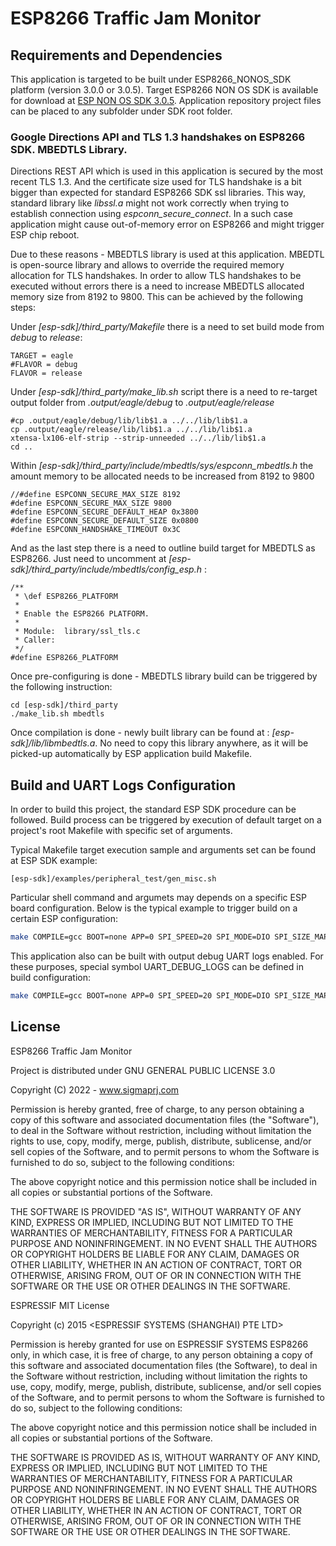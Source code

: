 ESP8266 Traffic Jam Monitor
===========================

Requirements and Dependencies
-----------------------------

This application is targeted to be built under ESP8266_NONOS_SDK platform (version 3.0.0 or 3.0.5).
Target ESP8266 NON OS SDK is available for download at [ESP NON OS SDK 3.0.5](https://github.com/espressif/ESP8266_NONOS_SDK/tree/release/v3.0.5).
Application repository project files can be placed to any subfolder under SDK root folder.

### Google Directions API and TLS 1.3 handshakes on ESP8266 SDK. MBEDTLS Library. 

Directions REST API which is used in this application is secured by the most recent TLS 1.3.
And the certificate size used for TLS handshake is a bit bigger than expected for standard ESP8266 SDK ssl libraries.
This way, standard library like *libssl.a* might not work correctly when trying to establish connection using *espconn_secure_connect*.
In a such case application might cause out-of-memory error on ESP8266 and might trigger ESP chip reboot.

Due to these reasons - MBEDTLS library is used at this application. MBEDTL is open-source library and allows to override the required memory
allocation for TLS handshakes. In order to allow TLS handshakes to be executed without errors there is a need to increase MBEDTLS
allocated memory size from 8192 to 9800. This can be achieved by the following steps:

Under *[esp-sdk]/third_party/Makefile* there is a need to set build mode from *debug* to *release*:

```
TARGET = eagle
#FLAVOR = debug
FLAVOR = release
```

Under *[esp-sdk]/third_party/make_lib.sh* script there is a need to re-target output folder from *.output/eagle/debug* to *.output/eagle/release*

```
#cp .output/eagle/debug/lib/lib$1.a ../../lib/lib$1.a
cp .output/eagle/release/lib/lib$1.a ../../lib/lib$1.a
xtensa-lx106-elf-strip --strip-unneeded ../../lib/lib$1.a
cd ..
```

Within *[esp-sdk]/third_party/include/mbedtls/sys/espconn_mbedtls.h* the amount memory to be allocated needs to be increased from 8192 to 9800

```
//#define ESPCONN_SECURE_MAX_SIZE 8192
#define ESPCONN_SECURE_MAX_SIZE 9800
#define ESPCONN_SECURE_DEFAULT_HEAP 0x3800
#define ESPCONN_SECURE_DEFAULT_SIZE 0x0800
#define ESPCONN_HANDSHAKE_TIMEOUT 0x3C

```

And as the last step there is a need to outline build target for MBEDTLS as ESP8266.
Just need to uncomment at *[esp-sdk]/third_party/include/mbedtls/config_esp.h* :

```
/**
 * \def ESP8266_PLATFORM
 *
 * Enable the ESP8266 PLATFORM.
 *
 * Module:  library/ssl_tls.c
 * Caller:
 */
#define ESP8266_PLATFORM

```

Once pre-configuring is done - MBEDTLS library build can be triggered by the following instruction:

```
cd [esp-sdk]/third_party
./make_lib.sh mbedtls
```

Once compilation is done - newly built library can be found at : *[esp-sdk]/lib/libmbedtls.a*.
No need to copy this library anywhere, as it will be picked-up automatically by ESP application build Makefile.


Build and UART Logs Configuration
-----------------------------

In order to build this project, the standard ESP SDK procedure can be followed.
Build process can be triggered by execution of default target on a project's root Makefile
with specific set of arguments.

Typical Makefile target execution sample and arguments set can be found at ESP SDK example:
```
[esp-sdk]/examples/peripheral_test/gen_misc.sh
```

Particular shell command and argumets may depends on a specific ESP board configuration.
Below is the typical example to trigger build on a certain ESP configuration:

```sh
make COMPILE=gcc BOOT=none APP=0 SPI_SPEED=20 SPI_MODE=DIO SPI_SIZE_MAP=4 FLAVOR=release
```

This application also can be built with output debug UART logs enabled.
For these purposes, special symbol UART_DEBUG_LOGS can be defined in build configuration:

```sh
make COMPILE=gcc BOOT=none APP=0 SPI_SPEED=20 SPI_MODE=DIO SPI_SIZE_MAP=4 FLAVOR=release UNIVERSAL_TARGET_DEFINES=-DUART_DEBUG_LOGS
```


License
-------


ESP8266 Traffic Jam Monitor

Project is distributed under GNU GENERAL PUBLIC LICENSE 3.0

Copyright (C) 2022 - www.sigmaprj.com

Permission is hereby granted, free of charge, to any person obtaining
a copy of this software and associated documentation files (the
"Software"), to deal in the Software without restriction, including
without limitation the rights to use, copy, modify, merge, publish,
distribute, sublicense, and/or sell copies of the Software, and to
permit persons to whom the Software is furnished to do so, subject to
the following conditions:

The above copyright notice and this permission notice shall be
included in all copies or substantial portions of the Software.

THE SOFTWARE IS PROVIDED "AS IS", WITHOUT WARRANTY OF ANY KIND,
EXPRESS OR IMPLIED, INCLUDING BUT NOT LIMITED TO THE WARRANTIES OF
MERCHANTABILITY, FITNESS FOR A PARTICULAR PURPOSE AND NONINFRINGEMENT.
IN NO EVENT SHALL THE AUTHORS OR COPYRIGHT HOLDERS BE LIABLE FOR ANY
CLAIM, DAMAGES OR OTHER LIABILITY, WHETHER IN AN ACTION OF CONTRACT,
TORT OR OTHERWISE, ARISING FROM, OUT OF OR IN CONNECTION WITH THE
SOFTWARE OR THE USE OR OTHER DEALINGS IN THE SOFTWARE.

ESPRESSIF MIT License

Copyright (c) 2015 <ESPRESSIF SYSTEMS (SHANGHAI) PTE LTD>

Permission is hereby granted for use on ESPRESSIF SYSTEMS ESP8266 only, in which case, it is free of charge, to any person obtaining a copy of this software and associated documentation files (the Software), to deal in the Software without restriction, including without limitation the rights to use, copy, modify, merge, publish, distribute, sublicense, and/or sell copies of the Software, and to permit persons to whom the Software is furnished to do so, subject to the following conditions:

The above copyright notice and this permission notice shall be included in all copies or substantial portions of the Software.

THE SOFTWARE IS PROVIDED AS IS, WITHOUT WARRANTY OF ANY KIND, EXPRESS OR IMPLIED, INCLUDING BUT NOT LIMITED TO THE WARRANTIES OF MERCHANTABILITY, FITNESS FOR A PARTICULAR PURPOSE AND NONINFRINGEMENT. IN NO EVENT SHALL THE AUTHORS OR COPYRIGHT HOLDERS BE LIABLE FOR ANY CLAIM, DAMAGES OR OTHER LIABILITY, WHETHER IN AN ACTION OF CONTRACT, TORT OR OTHERWISE, ARISING FROM, OUT OF OR IN CONNECTION WITH THE SOFTWARE OR THE USE OR OTHER DEALINGS IN THE SOFTWARE.

